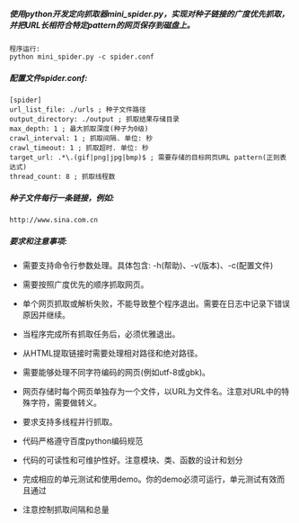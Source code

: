 ##### 使用python开发定向抓取器mini_spider.py，实现对种子链接的广度优先抓取，并把URL长相符合特定pattern的网页保存到磁盘上。
	程序运行: 
	python mini_spider.py -c spider.conf 

##### 配置文件spider.conf: 
	[spider] 
	url_list_file: ./urls ; 种子文件路径 
	output_directory: ./output ; 抓取结果存储目录 
	max_depth: 1 ; 最大抓取深度(种子为0级) 
	crawl_interval: 1 ; 抓取间隔. 单位: 秒 
	crawl_timeout: 1 ; 抓取超时. 单位: 秒 
	target_url: .*\.(gif|png|jpg|bmp)$ ; 需要存储的目标网页URL pattern(正则表达式) 
	thread_count: 8 ; 抓取线程数 

##### 种子文件每行一条链接，例如: 
	http://www.sina.com.cn 

##### 要求和注意事项: 
- 需要支持命令行参数处理。具体包含: -h(帮助)、-v(版本)、-c(配置文件)

- 需要按照广度优先的顺序抓取网页。

- 单个网页抓取或解析失败，不能导致整个程序退出。需要在日志中记录下错误原因并继续。

- 当程序完成所有抓取任务后，必须优雅退出。

- 从HTML提取链接时需要处理相对路径和绝对路径。

- 需要能够处理不同字符编码的网页(例如utf-8或gbk)。

- 网页存储时每个网页单独存为一个文件，以URL为文件名。注意对URL中的特殊字符，需要做转义。

- 要求支持多线程并行抓取。

- 代码严格遵守百度python编码规范

- 代码的可读性和可维护性好。注意模块、类、函数的设计和划分

- 完成相应的单元测试和使用demo。你的demo必须可运行，单元测试有效而且通过

- 注意控制抓取间隔和总量

